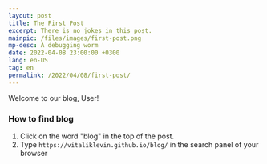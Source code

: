 ```yaml
---
layout: post
title: The First Post
excerpt: There is no jokes in this post.
mainpic: /files/images/first-post.png
mp-desc: A debugging worm
date: 2022-04-08 23:00:00 +0300
lang: en-US
tag: en
permalink: /2022/04/08/first-post/ 
---
```


Welcome to our blog, User! 

### How to find blog

1. Click on the word "blog" in the top of the post.
2. Type `https://vitaliklevin.github.io/blog/` in the search panel of your browser